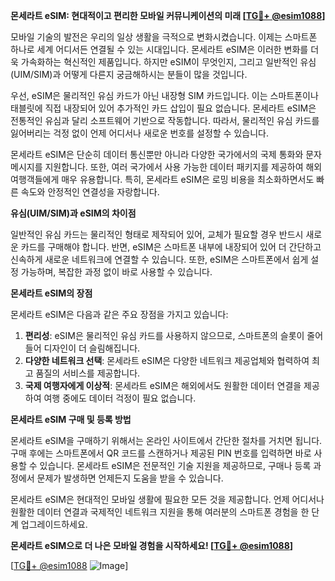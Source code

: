**몬세라트 eSIM: 현대적이고 편리한 모바일 커뮤니케이션의 미래 [[TG💪+ @esim1088](https://t.me/s/esim1088)]**

모바일 기술의 발전은 우리의 일상 생활을 극적으로 변화시켰습니다. 이제는 스마트폰 하나로 세계 어디서든 연결될 수 있는 시대입니다. 몬세라트 eSIM은 이러한 변화를 더욱 가속화하는 혁신적인 제품입니다. 하지만 eSIM이 무엇인지, 그리고 일반적인 유심(UIM/SIM)과 어떻게 다른지 궁금해하시는 분들이 많을 것입니다.

우선, eSIM은 물리적인 유심 카드가 아닌 내장형 SIM 카드입니다. 이는 스마트폰이나 태블릿에 직접 내장되어 있어 추가적인 카드 삽입이 필요 없습니다. 몬세라트 eSIM은 전통적인 유심과 달리 소프트웨어 기반으로 작동합니다. 따라서, 물리적인 유심 카드를 잃어버리는 걱정 없이 언제 어디서나 새로운 번호를 설정할 수 있습니다.

몬세라트 eSIM은 단순히 데이터 통신뿐만 아니라 다양한 국가에서의 국제 통화와 문자 메시지를 지원합니다. 또한, 여러 국가에서 사용 가능한 데이터 패키지를 제공하여 해외 여행객들에게 매우 유용합니다. 특히, 몬세라트 eSIM은 로밍 비용을 최소화하면서도 빠른 속도와 안정적인 연결성을 자랑합니다.

**유심(UIM/SIM)과 eSIM의 차이점**

일반적인 유심 카드는 물리적인 형태로 제작되어 있어, 교체가 필요할 경우 반드시 새로운 카드를 구매해야 합니다. 반면, eSIM은 스마트폰 내부에 내장되어 있어 더 간단하고 신속하게 새로운 네트워크에 연결할 수 있습니다. 또한, eSIM은 스마트폰에서 쉽게 설정 가능하며, 복잡한 과정 없이 바로 사용할 수 있습니다.

**몬세라트 eSIM의 장점**

몬세라트 eSIM은 다음과 같은 주요 장점을 가지고 있습니다:

1. **편리성**: eSIM은 물리적인 유심 카드를 사용하지 않으므로, 스마트폰의 슬롯이 줄어들어 디자인이 더 슬림해집니다.
2. **다양한 네트워크 선택**: 몬세라트 eSIM은 다양한 네트워크 제공업체와 협력하여 최고 품질의 서비스를 제공합니다.
3. **국제 여행자에게 이상적**: 몬세라트 eSIM은 해외에서도 원활한 데이터 연결을 제공하여 여행 중에도 데이터 걱정이 필요 없습니다.

**몬세라트 eSIM 구매 및 등록 방법**

몬세라트 eSIM을 구매하기 위해서는 온라인 사이트에서 간단한 절차를 거치면 됩니다. 구매 후에는 스마트폰에서 QR 코드를 스캔하거나 제공된 PIN 번호를 입력하면 바로 사용할 수 있습니다. 몬세라트 eSIM은 전문적인 기술 지원을 제공하므로, 구매나 등록 과정에서 문제가 발생하면 언제든지 도움을 받을 수 있습니다.

몬세라트 eSIM은 현대적인 모바일 생활에 필요한 모든 것을 제공합니다. 언제 어디서나 원활한 데이터 연결과 국제적인 네트워크 지원을 통해 여러분의 스마트폰 경험을 한 단계 업그레이드하세요. 

**몬세라트 eSIM으로 더 나은 모바일 경험을 시작하세요! [[TG💪+ @esim1088](https://t.me/s/esim1088)]**

[[TG💪+ @esim1088](https://t.me/s/esim1088) ![Image](https://i.postimg.cc/Y0z9fWf4/image.png)]